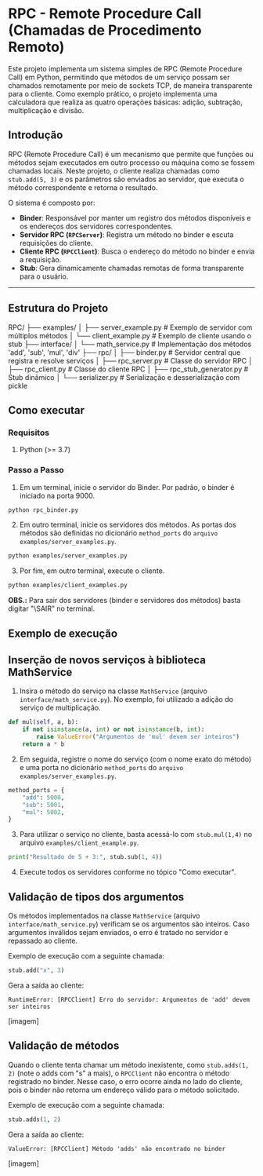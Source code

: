 # RPC - Remote Procedure Call (Chamadas de Procedimento Remoto)

Este projeto implementa um sistema simples de RPC (Remote Procedure Call) em Python, permitindo que métodos de um serviço possam ser chamados remotamente por meio de sockets TCP, de maneira transparente para o cliente. Como exemplo prático, o projeto implementa uma calculadora que realiza as quatro operações básicas: adição, subtração, multiplicação e divisão.

## Introdução

RPC (Remote Procedure Call) é um mecanismo que permite que funções ou métodos sejam executados em outro processo ou máquina como se fossem chamadas locais. Neste projeto, o cliente realiza chamadas como `stub.add(5, 3)` e os parâmetros são enviados ao servidor, que executa o método correspondente e retorna o resultado.

O sistema é composto por:

- **Binder**: Responsável por manter um registro dos métodos disponíveis e os endereços dos servidores correspondentes.
- **Servidor RPC (`RPCServer`)**: Registra um método no binder e escuta requisições do cliente.
- **Cliente RPC (`RPCClient`)**: Busca o endereço do método no binder e envia a requisição.
- **Stub**: Gera dinamicamente chamadas remotas de forma transparente para o usuário.

---

## Estrutura do Projeto
RPC/
├── examples/
│ ├── server_example.py # Exemplo de servidor com múltiplos métodos
│ └── client_example.py # Exemplo de cliente usando o stub
├── interface/
│ └── math_service.py # Implementação dos métodos 'add', 'sub', 'mul', 'div'
├── rpc/
│ ├── binder.py # Servidor central que registra e resolve serviços
│ ├── rpc_server.py # Classe do servidor RPC
│ ├── rpc_client.py # Classe do cliente RPC
│ ├── rpc_stub_generator.py # Stub dinâmico
│ └── serializer.py # Serialização e desserialização com pickle


## Como executar

### Requisitos
1. Python (>= 3.7)

### Passo a Passo
1. Em um terminal, inicie o servidor do Binder. Por padrão, o binder é iniciado na porta 9000.

```bash
python rpc_binder.py
```

2. Em outro terminal, inicie os servidores dos métodos. As portas dos métodos são definidas no dicionário `method_ports` do `arquivo examples/server_examples.py`.
```bash
python examples/server_examples.py
```

3. Por fim, em outro terminal, execute o cliente.
```bash
python examples/client_examples.py
```

**OBS.:** Para sair dos servidores (binder e servidores dos métodos) basta digitar "\SAIR" no terminal.

## Exemplo de execução




## Inserção de novos serviços à biblioteca MathService
1. Insira o método do serviço na classe `MathService` (arquivo `interface/math_service.py`). No exemplo, foi utilizado a adição do serviço de multiplicação.
```python
def mul(self, a, b):
    if not isinstance(a, int) or not isinstance(b, int):
        raise ValueError("Argumentos de 'mul' devem ser inteiros")
    return a * b
```
2. Em seguida, registre o nome do serviço (com o nome exato do método) e uma porta no dicionário `method_ports` do `arquivo examples/server_examples.py`.
```python
method_ports = {
    "add": 5000,
    "sub": 5001,
    "mul": 5002,
}
```
3. Para utilizar o serviço no cliente, basta acessá-lo com `stub.mul(1,4)` no arquivo `examples/client_example.py`.
```python
print("Resultado de 5 + 3:", stub.sub(1, 4))
```

4. Execute todos os servidores conforme no tópico "Como executar".

## Validação de tipos dos argumentos
Os métodos implementados na classe `MathService` (arquivo `interface/math_service.py`) verificam se os argumentos são inteiros. Caso argumentos inválidos sejam enviados, o erro é tratado no servidor e repassado ao cliente.

Exemplo de execução com a seguinte chamada:
```python
stub.add("x", 3)
```

Gera a saída ao cliente:

```
RuntimeError: [RPCClient] Erro do servidor: Argumentos de 'add' devem ser inteiros
```

[imagem]

## Validação de métodos
Quando o cliente tenta chamar um método inexistente, como `stub.adds(1, 2)` (note o adds com "s" a mais), o `RPCClient` não encontra o método registrado no binder. Nesse caso, o erro ocorre ainda no lado do cliente, pois o binder não retorna um endereço válido para o método solicitado.

Exemplo de execução com a seguinte chamada:
```python
stub.adds(1, 2)
```

Gera a saída ao cliente:

```
ValueError: [RPCClient] Método 'adds' não encontrado no binder
```

[imagem]